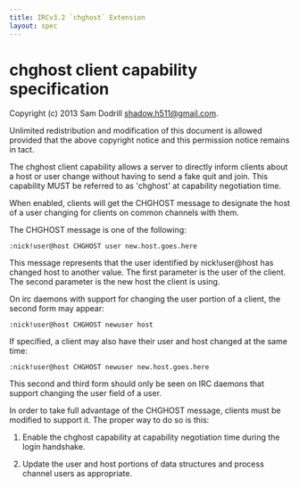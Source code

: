 ```yaml
---
title: IRCv3.2 `chghost` Extension
layout: spec
---
```

# chghost client capability specification

Copyright (c) 2013 Sam Dodrill <shadow.h511@gmail.com>.

Unlimited redistribution and modification of this document is allowed
provided that the above copyright notice and this permission notice
remains in tact.

The chghost client capability allows a server to directly inform clients about a
host or user change without having to send a fake quit and join. This capability
MUST be referred to as 'chghost' at capability negotiation time.

When enabled, clients will get the CHGHOST message to designate the host of a
user changing for clients on common channels with them.

The CHGHOST message is one of the following:

    :nick!user@host CHGHOST user new.host.goes.here

This message represents that the user identified by nick!user@host has changed
host to another value. The first parameter is the user of the client. The
second parameter is the new host the client is using.

On irc daemons with support for changing the user portion of a client, the
second form may appear:

    :nick!user@host CHGHOST newuser host

If specified, a client may also have their user and host changed at the same
time:

    :nick!user@host CHGHOST newuser new.host.goes.here

This second and third form should only be seen on IRC daemons that support
changing the user field of a user.

In order to take full advantage of the CHGHOST message, clients must be modified
to support it. The proper way to do so is this:

1) Enable the chghost capability at capability negotiation time during the
   login handshake.

2) Update the user and host portions of data structures and process channel
   users as appropriate.

